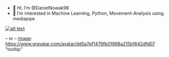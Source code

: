 - 👋 Hi, I’m @DanielNowak98
- 👀 I’m interested in Machine Learning, Python, Movement-Analysis using mediapipe

[![alt text][image]][hyperlink]

[hyperlink]: https://meta.stackoverflow.com/users/44330/jason-s
[image]:
https://www.gravatar.com/avatar/dd5a7ef1476fb01998a215b1642dfd07
(tooltip)
  – or –
[image]:
https://www.gravatar.com/avatar/dd5a7ef1476fb01998a215b1642dfd07
"tooltip"
